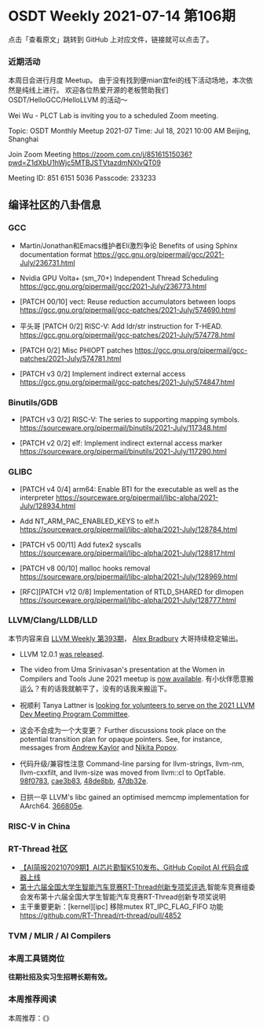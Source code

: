 # OSDT Weekly 2021-07-14 第106期

点击「查看原文」跳转到 GitHub 上对应文件，链接就可以点击了。

### 近期活动

本周日会进行月度 Meetup。 由于没有找到便mian宜fei的线下活动场地，本次依然是纯线上进行。
欢迎各位热爱开源的老板赞助我们 OSDT/HelloGCC/HelloLLVM 的活动～

Wei Wu - PLCT Lab is inviting you to a scheduled Zoom meeting.

Topic: OSDT Monthly Meetup 2021-07
Time: Jul 18, 2021 10:00 AM Beijing, Shanghai

Join Zoom Meeting
https://zoom.com.cn/j/85161515036?pwd=Z1dXbU1hWjc5MTBJSTVtazdmNXlvQT09

Meeting ID: 851 6151 5036
Passcode: 233233

## 编译社区的八卦信息

### GCC

- Martin/Jonathan和Emacs维护者Eli激烈争论
  Benefits of using Sphinx documentation format
  https://gcc.gnu.org/pipermail/gcc/2021-July/236731.html

- Nvidia GPU Volta+ (sm_70+) Independent Thread Scheduling
  https://gcc.gnu.org/pipermail/gcc/2021-July/236773.html

- [PATCH 00/10] vect: Reuse reduction accumulators between loops
  https://gcc.gnu.org/pipermail/gcc-patches/2021-July/574690.html

- 平头哥 [PATCH 0/2] RISC-V: Add ldr/str instruction for T-HEAD.
  https://gcc.gnu.org/pipermail/gcc-patches/2021-July/574778.html

- [PATCH 0/2] Misc PHIOPT patches
  https://gcc.gnu.org/pipermail/gcc-patches/2021-July/574781.html

- [PATCH v3 0/2] Implement indirect external access
  https://gcc.gnu.org/pipermail/gcc-patches/2021-July/574847.html

### Binutils/GDB

- [PATCH v3 0/2] RISC-V: The series to supporting mapping symbols.
  https://sourceware.org/pipermail/binutils/2021-July/117348.html

- [PATCH v2 0/2] elf: Implement indirect external access marker
  https://sourceware.org/pipermail/binutils/2021-July/117290.html

### GLIBC

- [PATCH v4 0/4] arm64: Enable BTI for the executable as well as the interpreter
  https://sourceware.org/pipermail/libc-alpha/2021-July/128934.html

- Add NT_ARM_PAC_ENABLED_KEYS to elf.h
  https://sourceware.org/pipermail/libc-alpha/2021-July/128784.html

- [PATCH v5 00/11] Add futex2 syscalls
  https://sourceware.org/pipermail/libc-alpha/2021-July/128817.html

- [PATCH v8 00/10] malloc hooks removal
  https://sourceware.org/pipermail/libc-alpha/2021-July/128969.html

- [RFC][PATCH v12 0/8] Implementation of RTLD_SHARED for dlmopen
  https://sourceware.org/pipermail/libc-alpha/2021-July/128777.html

### LLVM/Clang/LLDB/LLD

本节内容来自 [LLVM Weekly 第393期](http://llvmweekly.org/issue/393)，
[Alex Bradbury](https://www.linkedin.com/in/alex-bradbury/) 大哥持续稳定输出。

* LLVM 12.0.1 [was released](https://lists.llvm.org/pipermail/llvm-announce/2021-July/000093.html).

* The video from Uma Srinivasan's presentation at the Women in Compilers and Tools June 2021 meetup is [now available](https://www.youtube.com/watch?v=K558YT30AKE).
  有小伙伴愿意搬运么？有的话我就躺平了，没有的话我来搬运下。

* 祝顺利 Tanya Lattner is [looking for volunteers to serve on the 2021 LLVM Dev Meeting Program Committee](https://lists.llvm.org/pipermail/llvm-dev/2021-July/151667.html).

* 这会不会成为一个大变更？ Further discussions took place on the potential transition plan for opaque pointers. See, for instance, messages from [Andrew  Kaylor](https://lists.llvm.org/pipermail/llvm-dev/2021-July/151670.html) and [Nikita Popov](https://lists.llvm.org/pipermail/llvm-dev/2021-July/151673.html).

* 代码升级/兼容性注意 Command-line parsing for llvm-strings, llvm-nm, llvm-cxxfilt, and llvm-size
  was moved from llvm::cl to OptTable.
  [98f0783](https://reviews.llvm.org/rG98f078324fc5),
  [cae3b83](https://reviews.llvm.org/rGcae3b831f430),
  [48de8bb](https://reviews.llvm.org/rG48de8bb0d375),
  [47db32e](https://reviews.llvm.org/rG47db32e542eb).

* 日拱一卒 LLVM's libc gained an optimised memcmp implementation for AArch64.
  [366805e](https://reviews.llvm.org/rG366805ea175e).

### RISC-V in China

### RT-Thread 社区

- [【AI简报20210709期】AI芯片勘智K510发布、GitHub Copilot AI 代码合成器上线](https://mp.weixin.qq.com/s/YLeq6VTnKxn25UFw6fEt3w)
- [第十六届全国大学生智能汽车竞赛RT-Thread创新专项奖评选](https://mp.weixin.qq.com/s/6kRtlYB-cnIKoS2WtnX1fw),智能车竞赛组委会发布第十六届全国大学生智能汽车竞赛RT-Thread创新专项奖说明
- 主干重要更新：[kernel][ipc] 移除mutex RT_IPC_FLAG_FIFO 功能 https://github.com/RT-Thread/rt-thread/pull/4852

### TVM / MLIR / AI Compilers

### 本周工具链岗位

**往期社招及实习生招聘长期有效。**

### 本周推荐阅读

本周推荐：《》
